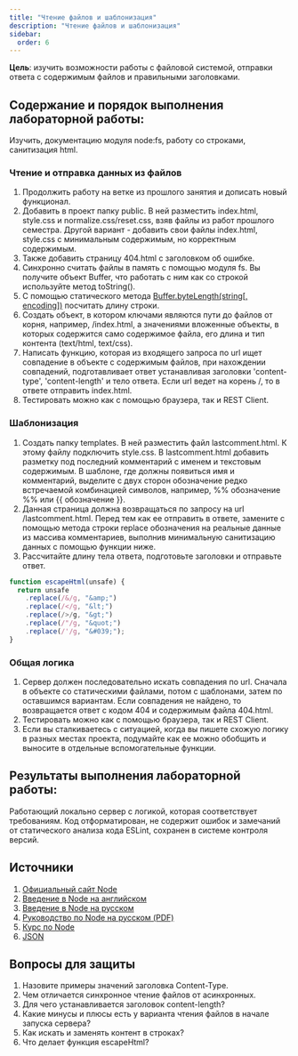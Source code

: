 ```yaml
---
title: "Чтение файлов и шаблонизация"
description: "Чтение файлов и шаблонизация"
sidebar:
  order: 6
---
```


**Цель**: изучить возможности работы с файловой системой, отправки ответа с содержимым файлов и правильными заголовками.

## Содержание и порядок выполнения лабораторной работы:

Изучить, документацию модуля node\:fs, работу со строками, санитизация html.

### Чтение и отправка данных из файлов

1. Продолжить работу на ветке из прошлого занятия и дописать новый функционал.
1. Добавить в проект папку public. В ней разместить index.html, style.css и normalize.css/reset.css, взяв файлы из работ прошлого семестра. Другой вариант - добавить свои файлы index.html, style.css с минимальным содержимым, но корректным содержимым.
1. Также добавить страницу 404.html с заголовком об ошибке.
1. Синхронно считать файлы в память с помощью модуля fs. Вы получите объект Buffer, что работать с ним как со строкой используйте метод toString().
1. С помощью статического метода [Buffer.byteLength(string[, encoding])](https://nodejs.org/api/buffer.html#static-method-bufferbytelengthstring-encoding) посчитать длину строки.
1. Создать объект, в котором ключами являются пути до файлов от корня, например, /index.html, а значениями вложенные объекты, в которых содержится само содержимое файла, его длина и тип контента (text/html, text/css).
1. Написать функцию, которая из входящего запроса по url ищет совпадение в объекте с содержимым файлов, при нахождении совпадений, подготавливает ответ устанавливая заголовки 'content-type', 'content-length' и тело ответа. Если url ведет на корень /, то в ответе отправить index.html.
1. Тестировать можно как с помощью браузера, так и REST Client.

### Шаблонизация

1. Создать папку templates. В ней разместить файл lastcomment.html. К этому файлу подключить style.css. В lastcomment.html добавить разметку под последний комментарий с именем и текстовым содержимым. В шаблоне, где должны появиться имя и комментарий, выделите с двух сторон обозначение редко встречаемой комбинацией символов, например, %% обозначение %% или {{ обозначение }}.
1. Данная страница должна возвращаться по запросу на url /lastcomment.html. Перед тем как ее отправить в ответе, замените с помощью метода строки replace обозначения на реальные данные из массива комментариев, выполнив минимальную санитизацию данных с помощью функции ниже.
1. Рассчитайте длину тела ответа, подготовьте заголовки и отправьте ответ.

```js
function escapeHtml(unsafe) {
  return unsafe
    .replace(/&/g, "&amp;")
    .replace(/</g, "&lt;")
    .replace(/>/g, "&gt;")
    .replace(/"/g, "&quot;")
    .replace(/'/g, "&#039;");
}
```

### Общая логика

1. Сервер должен последовательно искать совпадения по url. Сначала в объекте со статическими файлами, потом с шаблонами, затем по оставшимся вариантам. Если совпадения не найдено, то возвращается ответ с кодом 404 и содержимым файла 404.html.
1. Тестировать можно как с помощью браузера, так и REST Client.
1. Если вы сталкиваетесь с ситуацией, когда вы пишете схожую логику в разных местах проекта, подумайте как ее можно обобщить и выносите в отдельные вспомогательные функции.

## Результаты выполнения лабораторной работы:

Работающий локально сервер с логикой, которая соответствует требованиям. Код отформатирован, не содержит ошибок и замечаний от статического анализа кода ESLint, сохранен в системе контроля версий.

## Источники

1. [Официальный сайт Node](https://nodejs.org/en/)
1. [Введение в Node на английском](https://nodejs.dev/en/learn/)
1. [Введение в Node на русском](https://nodejsdev.ru/guides/)
1. [Руководство по Node на русском (PDF)](https://ruvds.com/img/other/ee86eb4f-db9f-48d3-8094-c76e14414678.pdf)
1. [Курс по Node](https://habr.com/ru/post/485294/)
1. [JSON](https://doka.guide/tools/json/)

## Вопросы для защиты

1. Назовите примеры значений заголовка Content-Type.
1. Чем отличается синхронное чтение файлов от асинхронных.
1. Для чего устанавливается заголовок content-length?
1. Какие минусы и плюсы есть у варианта чтения файлов в начале запуска сервера?
1. Как искать и заменять контент в строках?
1. Что делает функция escapeHtml?
